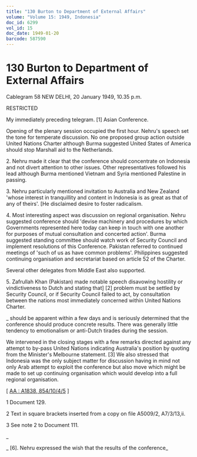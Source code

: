 ```yaml
---
title: "130 Burton to Department of External Affairs"
volume: "Volume 15: 1949, Indonesia"
doc_id: 6299
vol_id: 15
doc_date: 1949-01-20
barcode: 587590
---
```


# 130 Burton to Department of External Affairs

Cablegram 58 NEW DELHI, 20 January 1949, 10.35 p.m.

RESTRICTED

My immediately preceding telegram. [1] Asian Conference.

Opening of the plenary session occupied the first hour. Nehru's speech set the tone for temperate discussion. No one proposed group action outside United Nations Charter although Burma suggested United States of America should stop Marshall aid to the Netherlands.

2\. Nehru made it clear that the conference should concentrate on Indonesia and not divert attention to other issues. Other representatives followed his lead although Burma mentioned Vietnam and Syria mentioned Palestine in passing.

3\. Nehru particularly mentioned invitation to Australia and New Zealand 'whose interest in tranquillity and content in Indonesia is as great as that of any of theirs'. [He disclaimed desire to foster radicalism.

4\. Most interesting aspect was discussion on regional organisation. Nehru suggested conference should 'devise machinery and procedures by which Governments represented here today can keep in touch with one another for purposes of mutual consultation and concerted action'. Burma suggested standing committee should watch work of Security Council and implement resolutions of this Conference. Pakistan referred to continued meetings of 'such of us as have common problems'. Philippines suggested continuing organisation and secretariat based on article 52 of the Charter.

Several other delegates from Middle East also supported.

5\. Zafrullah Khan (Pakistan) made notable speech disavowing hostility or vindictiveness to Dutch and stating that] [2] problem must be settled by Security Council, or if Security Council failed to act, by consultation between the nations most immediately concerned within United Nations Charter.

_ should be apparent within a few days and is seriously determined that the conference should produce concrete results. There was generally little tendency to emotionalism or anti-Dutch tirades during the session.

We intervened in the closing stages with a few remarks directed against any attempt to by-pass United Nations indicating Australia's position by quoting from the Minister's Melbourne statement. [3] We also stressed that Indonesia was the only subject matter for discussion having in mind not only Arab attempt to exploit the conference but also move which might be made to set up continuing organisation which would develop into a full regional organisation.

[ [AA : A1838, 854/10/4/5](http://www.naa.gov.au/cgi-bin/Search?O=I&Number=587590) ]

1 Document 129.

2 Text in square brackets inserted from a copy on file A5009/2, A7/3/13,ii.

3 See note 2 to Document 111.

_

_ [6]. Nehru expressed the wish that the results of the conference_
